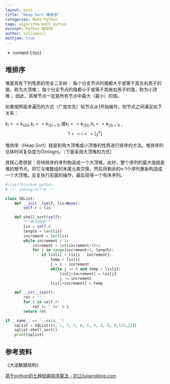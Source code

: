 ```yaml
---
layout: post
title: "Heap Sort 堆排序"
categories: Math Python
tags: algorithm math python
excerpt: Python 堆排序
author: suliveevil
mathjax: true
---
```


* content
{:toc}
## 堆排序

堆是具有下列性质的完全二叉树：
每个分支节点的值都大于或等于其左右孩子的值，称为大顶堆；
每个分支节点的值都小于或等于其做右孩子的值，称为小顶堆；
因此，其根节点一定是所有节点中最大（最小）的值。

如果按照层序遍历的方式（广度优先）给节点从1开始编号，则节点之间满足如下关系：

${k_i >= k_(2i) ,  k_i >= k_(2i+1)}$ 或${k_i <= k_(2i),k_i <= k_(2i+1)}$ , $${1 <= i <= [^n_2]}$$

堆排序（Heap Sort）就是利用大顶堆或小顶堆的性质进行排序的方法。堆排序的总体时间复杂度为O(nlogn)。（下面采用大顶堆的方式）

其核心思想是：将待排序的序列构造成一个大顶堆。此时，整个序列的最大值就是堆的根节点。将它与堆数组的末尾元素交换，然后将剩余的n-1个序列重新构造成一个大顶堆。反复执行前面的操作，最后获得一个有序序列。

```python
#!/usr/bin/env python
# -*- coding:utf-8 -*-

class SQList:
    def __init__(self, lis=None):
        self.r = lis

    def shell_sort(self):
        """希尔排序"""
        lis = self.r
        length = len(lis)
        increment = len(lis)
        while increment > 1:
            increment = int(increment/3)+1
            for i in range(increment+1, length):
                if lis[i] < lis[i - increment]:
                    temp = lis[i]
                    j = i - increment
                    while j >= 0 and temp < lis[j]:
                        lis[j+increment] = lis[j]
                        j -= increment
                    lis[j+increment] = temp
    
    def __str__(self):
        ret = ""
        for i in self.r:
            ret += " %s" % i
        return ret

if __name__ == '__main__':
    sqlist = SQList([4, 1, 7, 3, 8, 5, 9, 2, 6, 0,123,22])
    sqlist.shell_sort()
    print(sqlist)
```

## 参考资料

《大话数据结构》

[基于python的七种经典排序算法 - 刘江liujiangblog.com](https://www.cnblogs.com/feixuelove1009/p/6143539.html)

